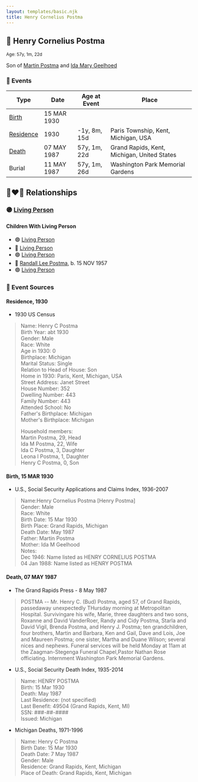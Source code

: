 ```yaml
---
layout: templates/basic.njk
title: Henry Cornelius Postma
---
```

## 🔵 Henry Cornelius Postma
<small>Age: 57y, 1m, 22d</small>

Son of [Martin Postma](/people/7/7474832) and [Ida Mary Geelhoed](/people/1/11612484)

### 📆 Events

Type | Date | Age at Event | Place
------ | ------ | ------ | ------
[Birth](#event-event-2) | 15 MAR 1930 |  |
[Residence](#event-event-0) | 1930 | -1y, 8m, 15d | Paris Township, Kent, Michigan, USA
[Death](#event-event-4) | 07 MAY 1987 | 57y, 1m, 22d | Grand Rapids, Kent, Michigan, United States
Burial | 11 MAY 1987 | 57y, 1m, 26d | Washington Park Memorial Gardens

## 👩‍❤️‍👨 Relationships

### 🟣 [Living Person](/people/5/57511988)

#### Children With Living Person
* 🟣 [Living Person](/people/1/14860992)
* 🔵 [Living Person](/people/6/66166964)
* 🟣 [Living Person](/people/8/81016948)
* 🔵 [Randall Lee Postma](/people/2/27872968), b. 15 NOV 1957
* 🟣 [Living Person](/people/5/56080442)
### 📰 Event Sources

#### <a id="event-event-0"></a> Residence, 1930
* 1930 US Census
>   
  > Name: Henry C Postma  
  > Birth Year: abt 1930  
  > Gender: Male  
  > Race: White  
  > Age in 1930: 0  
  > Birthplace: Michigan  
  > Marital Status: Single  
  > Relation to Head of House: Son  
  > Home in 1930: Paris, Kent, Michigan, USA  
  > Street Address: Janet Street  
  > House Number: 352  
  > Dwelling Number: 443  
  > Family Number: 443  
  > Attended School: No  
  > Father's Birthplace: Michigan  
  > Mother's Birthplace: Michigan  
  >   
  > Household members:  
  > Martin Postma, 29, Head  
  > Ida M Postma, 22, Wife  
  > Ida C Postma, 3, Daughter  
  > Leona I Postma, 1, Daughter  
  > Henry C Postma, 0, Son  
  >

#### <a id="event-event-2"></a> Birth, 15 MAR 1930
* U.S., Social Security Applications and Claims Index, 1936-2007
>   
  > Name:Henry Cornelius Postma [Henry Postma]   
  > Gender: Male  
  > Race: White  
  > Birth Date: 15 Mar 1930  
  > Birth Place: Grand Rapids, Michigan  
  > Death Date: May 1987  
  > Father: Martin Postma  
  > Mother: Ida M Geelhood  
  > Notes:  
  > Dec 1946: Name listed as HENRY CORNELIUS POSTMA  
  > 04 Jan 1988: Name listed as HENRY POSTMA

#### <a id="event-event-4"></a> Death, 07 MAY 1987
* The Grand Rapids Press  - 8 May 1987
>   
  > POSTMA -- Mr. Henry C. (Bud) Postma, aged 57, of Grand Rapids, passedaway unexpectedly THursday morning at Metropolitan Hospital. Survivingare his wife, Marie, three daughters and two sons, Roxanne and David VanderRoer, Randy and Cidy Postma, Starla and David Vigil, Brenda Postma, and Henry J. Postma; ten grandchildren, four brothers, Martin and Barbara, Ken and Gail, Dave and Lois, Joe and Maureen Postma; one sister, Martha and Duane Wilson; several nices and nephews. Funeral services will be held Monday at 11am at the Zaagman-Stegenga Funeral Chapel,Pastor Nathan Rose officiating. Internment Washington Park Memorial Gardens.
* U.S., Social Security Death Index, 1935-2014
>   
  > Name: HENRY POSTMA  
  > Birth: 15 Mar 1930  
  > Death: May 1987  
  > Last Residence: (not specified)  
  > Last Benefit: 49504 (Grand Rapids, Kent, MI)  
  > SSN: ###-##-####  
  > Issued: Michigan
* Michigan Deaths, 1971-1996
>   
  > Name:  Henry C Postma  
  > Birth Date: 15 Mar 1930  
  > Death Date: 7 May 1987  
  > Gender: Male  
  > Residence: Grand Rapids, Kent, Michigan  
  > Place of Death: Grand Rapids, Kent, Michigan
